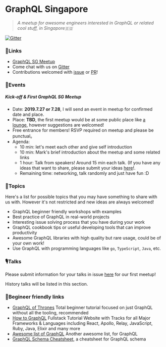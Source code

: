 # GraphQL Singapore

> _A meetup for awesome engineers interested in GraphQL or related cool stuff, in Singapore🇸🇬_

[![Gitter](https://badges.gitter.im/GraphQL_SG/general-discussion.svg)](https://gitter.im/GraphQL_SG/general-discussion?utm_source=badge&utm_medium=badge&utm_campaign=pr-badge)

### 🧷Links

+ [GraphQL SG Meetup](https://www.meetup.com/graphQL-SG/)
+ Come chat with us on [Gitter](https://gitter.im/GraphQL_SG/general-discussion?utm_source=share-link&utm_medium=link&utm_campaign=share-link)
+ Contributions welcomed with [issue](https://github.com/graphql-sg/meetup.gql/issues) or [PR](https://github.com/graphql-sg/meetup.gql/compare?expand=1)! 

### 🎡Events
##### Kick-off & First GraphQL SG Meetup
+ Date: **2019.7.27 or 7.28**, I will send an event in meetup for confirmed date and place.
+ Place: **TBD**, the first meetup would be at some public place like [a lounge](https://wearespaces.com/spaces/vip-lounge/1173?duration=Hourly), however suggestions are welcomed!
+ Free entrance for members! RSVP required on meetup and please be punctual。
+ Agenda:
    + 10 min: let's meet each other and give self introduction
    + 10 min: Mark's brief introduction about the meetup and some related links
    + 1 hour: Talk from speakers! Around 15 min each talk. (If you have any ideas that want to share, please submit your ideas [here](https://github.com/graphql-sg/meetup.gql/issues/1)!.
    + Remaining time: networking, talk randomly and just have fun :D

### 📰Topics

Here's a list for possible topics that you may have something to share with us with. However it's not restricted and new ideas are always welcomed!

+ GraphQL beginner friendly workshops with examples
+ Best practice of GraphQL in real-world projects
+ Interesting issue solving process that you have during your work
+ GraphQL cookbook tips or useful developing tools that can improve productivity
+ Awesome GraphQL libraries with high quality but rare usage, could be of your own work!
+ Use GraphQL with programming languages like `go`, `TypeScript`, `Java`, etc.

### 🎙️Talks

Please submit information for your talks in issue [here](https://github.com/graphql-sg/meetup.gql/issues/1) for our first meetup!

History talks will be listed in this section.

### 🏫Begineer friendly links

+ [GraphQL of Thrones](https://graphql-of-thrones.herokuapp.com/) Total beginner tutorial focused on just GraphQL without all the tooling, recommended
+ [How to GraphQL](https://www.howtographql.com) Fullstack Tutorial Website with Tracks for all Major Frameworks & Languages including React, Apollo, Relay, JavaScript, Ruby, Java, Elixir and many more 
+ [Awesome list of GraphQL](https://github.com/chentsulin/awesome-graphql) Another awesome list, for GraphQL
+ [GraphQL Schema Cheatsheet](https://github.com/sogko/graphql-schema-language-cheat-sheet), a cheatsheet for GraphQL schema
